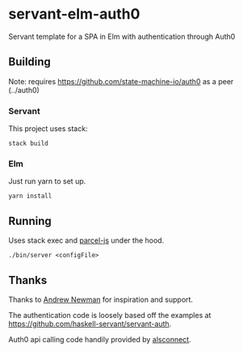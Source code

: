 # servant-elm-auth0

Servant template for a SPA in Elm with authentication through Auth0

## Building

Note: requires <https://github.com/state-machine-io/auth0> as a peer (../auth0)

### Servant

This project uses stack:

```
stack build
```


### Elm

Just run yarn to set up.

```
yarn install
```

## Running

Uses stack exec and [parcel-js](https://parceljs.org/) under the hood.

```
./bin/server <configFile>
```

## Thanks

Thanks to [Andrew Newman](<https://github.com/newmana>) for inspiration and support.

The authentication code is loosely based off the examples at <https://github.com/haskell-servant/servant-auth>.

Auth0 api calling code handily provided by [alsconnect](https://github.com/alasconnect/auth0).
